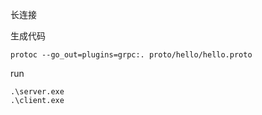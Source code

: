 长连接

生成代码
```
protoc --go_out=plugins=grpc:. proto/hello/hello.proto
```

run
```
.\server.exe
.\client.exe
```